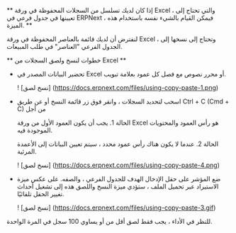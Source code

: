 ** إذا كان لديك تسلسل من السجلات المحفوظة في ورقة Excel ، والتي تحتاج إلى تعيينها في جدول فرعي في ERPNext ، فيمكن القيام بالشيء نفسه باستخدام هذه الميزة. **

لنفترض أن لديك قائمة بالعناصر المحفوظة في ورقة Excel ، وتحتاج إلى نسخها إلى الجدول الفرعي "العناصر" في طلب المبيعات.

** خطوات لنسخ ولصق السجلات من Excel **

* تحضير البيانات المصدر في Excel أو محرر نصوص مع فصل كل عمود بعلامة تبويب.
    
    ! [نسخ لصق] (https://docs.erpnext.com/files/using-copy-paste-1.png)
    
* اسحب لتحديد السجلات ، وانقر فوق زر قائمة النسخ أو عن طريق Ctrl + C (Cmd + C) من أجل
    
    الحالة 1. يجب أن يكون العمود الأول من ورقة Excel هو رأس العمود والمحتويات الموجودة فيه.
    
    الحالة 2. عندما لا يكون هناك رأس عمود محدد ، سيتم تعيين البيانات إلى الأعمدة المرئية.
    
    ! [نسخ لصق] (https://docs.erpnext.com/files/using-copy-paste-4.png)
    
* ضع المؤشر على حقل الإدخال الهدف للجدول الفرعي ، والصقه. على عكس ميزة الاستيراد عبر تحميل الملف ، ستؤدي ميزة النسخ واللصق هذه إلى تشغيل أحداث تغيير الحقل تلقائيًا.
    
    ! [نسخ لصق] (https://docs.erpnext.com/files/using-copy-paste-3.gif)
    

للنظر في الأداء ، يجب فقط لصق أقل من أو يساوي 100 سجل في المرة الواحدة.